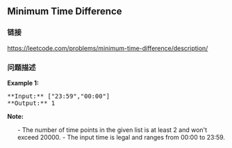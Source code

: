 ## Minimum Time Difference  
### 链接  
https://leetcode.com/problems/minimum-time-difference/description/  
### 问题描述
**Example 1:**<br />
<pre>
**Input:** ["23:59","00:00"]
**Output:** 1
</pre>


**Note:**<br>
<ol>
- The number of time points in the given list is at least 2 and won't exceed 20000.
- The input time is legal and ranges from 00:00 to 23:59.
</ol>

